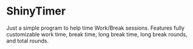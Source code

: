 # ShinyTimer

Just a simple program to help time Work/Break sessions. Features fully customizable work time, break time, long break time, long break rounds, and total rounds.
